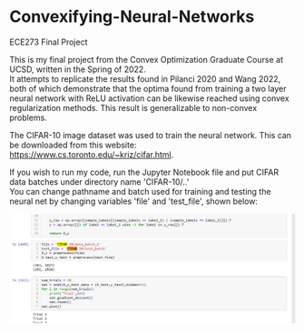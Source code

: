 # Convexifying-Neural-Networks
ECE273 Final Project

This is my final project from the Convex Optimization Graduate Course at UCSD, written in the Spring of 2022.  
It attempts to replicate the results found in Pilanci 2020 and Wang 2022, both of which demonstrate that the optima found from training a two layer neural network with ReLU activation can be likewise reached using convex regularization methods. This result is generalizable to non-convex problems.

The CIFAR-10 image dataset was used to train the neural network. This can be downloaded from this website: https://www.cs.toronto.edu/~kriz/cifar.html. 

If you wish to run my code, run the Jupyter Notebook file and put CIFAR data batches under directory name 'CIFAR-10/..'  
You can change pathname and batch used for training and testing the neural net by changing variables 'file' and 'test_file', shown below:  
  
![](filename_img.png)

